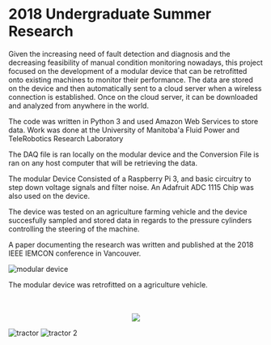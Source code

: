 # 2018 Undergraduate Summer Research
Given the increasing need of fault detection and diagnosis and the decreasing feasibility of manual condition monitoring nowadays, this project focused on the development of a modular device that can be retrofitted onto existing machines to monitor their performance. The data are stored on the device and then automatically sent to a cloud server when a wireless connection is established. Once on the cloud server, it can be downloaded and analyzed from anywhere in the world.

The code was written in Python 3 and used Amazon Web Services to store data. Work was done at the University of Manitoba'a Fluid Power and TeleRobotics Research Laboratory

The DAQ file is ran locally on the modular device and the Conversion File is ran on any host computer that will be retrieving the data.

The modular Device Consisted of a Raspberry Pi 3, and basic circuitry to step down voltage signals and filter noise. An Adafruit ADC 1115 Chip was also used on the device.

The device was tested on an agriculture farming vehicle and the device succesfully sampled and stored data in regards to the pressure cylinders controlling the steering of the machine.

A paper documenting the research was written and published at the 2018 IEEE IEMCON conference in Vancouver.


![modular device](https://user-images.githubusercontent.com/43504838/50371050-35de2780-0568-11e9-9fa4-04ba7a3fa3cf.jpg)

The modular device was retrofitted on a agriculture vehicle.

<p align="center">
  <br><br>
  <img src="https://user-images.githubusercontent.com/43504838/50371086-b9981400-0568-11e9-9186-95f7b004f2f6.jpg">
</p>

![tractor](https://user-images.githubusercontent.com/43504838/50371085-b8ff7d80-0568-11e9-801b-d59050e81631.png)
![tractor 2](https://user-images.githubusercontent.com/43504838/50371086-b9981400-0568-11e9-9186-95f7b004f2f6.jpg)
